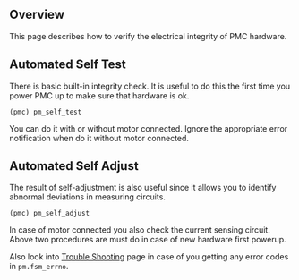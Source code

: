 ## Overview

This page describes how to verify the electrical integrity of PMC hardware.

## Automated Self Test

There is basic built-in integrity check. It is useful to do this the first time
you power PMC up to make sure that hardware is ok.

	(pmc) pm_self_test

You can do it with or without motor connected. Ignore the appropriate error
notification when do it without motor connected.

## Automated Self Adjust

The result of self-adjustment is also useful since it allows you to identify
abnormal deviations in measuring circuits.

	(pmc) pm_self_adjust

In case of motor connected you also check the current sensing circuit. Above
two procedures are must do in case of new hardware first powerup.

Also look into [Trouble Shooting](TroubleShooting.md) page in case of you
getting any error codes in `pm.fsm_errno`.

